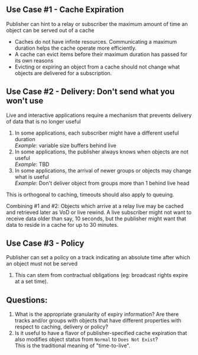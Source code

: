 ## Use Case #1 - Cache Expiration
Publisher can hint to a relay or subscriber the maximum amount of time an object can be served out of a cache

* Caches do not have infinte resources.  Communicating a maximum duration helps the cache operate more efficiently.
* A cache can evict items before their maximum duration has passed for its own reasons
* Evicting or expiring an object from a cache should not change what objects are delivered for a subscription.

## Use Case #2 - Delivery: Don't send what you won't use
Live and interactive applications require a mechanism that prevents delivery of data that is no longer useful

  1. In some applications, each subscriber might have a different useful duration<br>
    _Example_: variable size buffers behind live
  2. In some applications, the publisher always knows when objects are not useful<br>
    _Example_: TBD
  3. In some applications, the arrival of newer groups or objects may change what is useful<br>
    _Example_: Don't deliver object from groups more than 1 behind live head

This is orthogonal to caching, timeouts should also apply to queuing.

Combining #1 and #2: Objects which arrive at a relay live may be cached and retrieved later as VoD or live rewind.
A live subscriber might not want to receive data older than say, 10 seconds, but the publisher might want that data
to reside in a cache for up to 30 minutes.
     
## Use Case #3 - Policy
Publisher can set a policy on a track indicating an absolute time after which an object must not be served

  1. This can stem from contractual obligations (eg: broadcast rights expire at a set time).

## Questions:

1. What is the appropriate granularity of expiry information?  Are there tracks and/or groups with objects that have different
   properties with respect to caching, delivery or policy?
2. Is it useful to have a flavor of publisher-specified cache expiration that also modifies object status from `Normal` to `Does Not Exist`?<br>
   This is the traditional meaning of "time-to-live".
